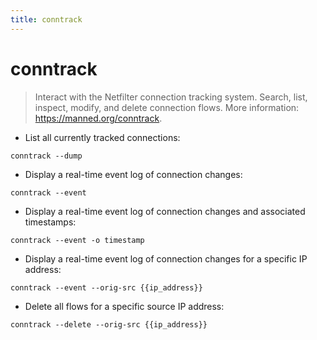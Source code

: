 ```yaml
---
title: conntrack
---
```

# conntrack

> Interact with the Netfilter connection tracking system.
> Search, list, inspect, modify, and delete connection flows.
> More information: <https://manned.org/conntrack>.

- List all currently tracked connections:

`conntrack --dump`

- Display a real-time event log of connection changes:

`conntrack --event`

- Display a real-time event log of connection changes and associated timestamps:

`conntrack --event -o timestamp`

- Display a real-time event log of connection changes for a specific IP address:

`conntrack --event --orig-src {{ip_address}}`

- Delete all flows for a specific source IP address:

`conntrack --delete --orig-src {{ip_address}}`
